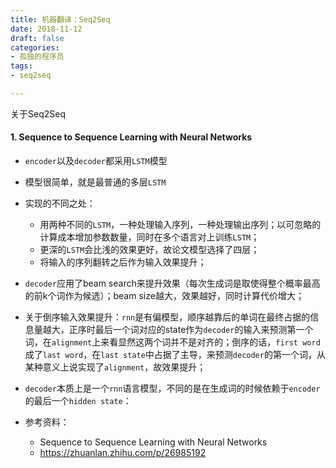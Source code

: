 ```yaml
---
title: 机器翻译：Seq2Seq
date: 2018-11-12
draft: false
categories:
- 孤独的程序员
tags:
- seq2seq

---
```


关于Seq2Seq

<!--more-->

#### 1. Sequence to Sequence Learning with Neural Networks

* `encoder`以及`decoder`都采用`LSTM`模型
* 模型很简单，就是最普通的多层`LSTM`
* 实现的不同之处：
    * 用两种不同的`LSTM`，一种处理输入序列，一种处理输出序列；以可忽略的计算成本增加参数数量，同时在多个语言对上训练`LSTM`；
    * 更深的`LSTM`会比浅的效果更好，故论文模型选择了四层；
    * 将输入的序列翻转之后作为输入效果提升；
* `decoder`应用了beam search来提升效果（每次生成词是取使得整个概率最高的前k个词作为候选）；beam size越大，效果越好，同时计算代价增大；
* 关于倒序输入效果提升：`rnn`是有偏模型，顺序越靠后的单词在最终占据的信息量越大，正序时最后一个词对应的state作为`decoder`的输入来预测第一个词，在`alignment`上来看显然这两个词并不是对齐的；倒序的话，`first word`成了`last word`，在`last state`中占据了主导，来预测`decoder`的第一个词，从某种意义上说实现了`alignment`，故效果提升；
* `decoder`本质上是一个`rnn`语言模型，不同的是在生成词的时候依赖于`encoder`的最后一个`hidden state`：

* 参考资料：
    * Sequence to Sequence Learning with Neural Networks
    * https://zhuanlan.zhihu.com/p/26985192